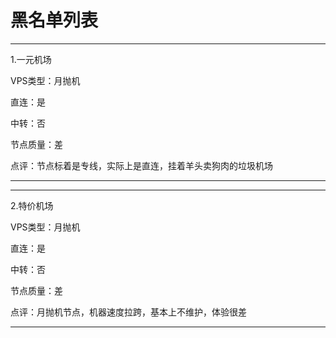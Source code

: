 # 黑名单列表

-------------------------

1.一元机场

VPS类型：月抛机

直连：是

中转：否

节点质量：差

点评：节点标着是专线，实际上是直连，挂着羊头卖狗肉的垃圾机场

-------------------------

-------------------------

2.特价机场

VPS类型：月抛机

直连：是

中转：否

节点质量：差

点评：月抛机节点，机器速度拉跨，基本上不维护，体验很差

-------------------------
